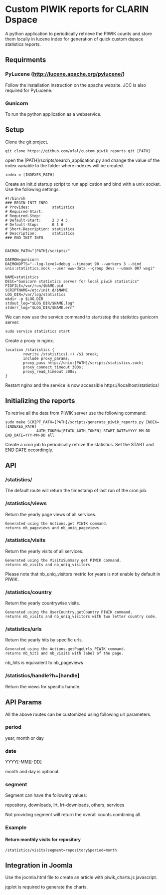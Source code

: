 # Custom PIWIK reports for CLARIN Dspace

A python application to periodically retrieve the PIWIK counts and store them locally in lucene index for generation of quick custom dspace statistics reports.

## Requirments
### PyLucene (http://lucene.apache.org/pylucene/)
Follow the installation instruction on the apache website. JCC is also required for PyLucene.

### Gunicorn
To run the python application as a webservice.

## Setup
Clone the git project.
```
git clone https://github.com/ufal/custom_piwik_reports.git [PATH]
```

open the [PATH]/scripts/search_application.py and change the value of the index variable to the folder where indexes will be created.
```
index = [INDEXES_PATH]
```

Create an init.d startup script to run application and bind with a unix socket. Use the following settings.

```
#!/bin/sh
### BEGIN INIT INFO
# Provides:          statistics
# Required-Start:
# Required-Stop:
# Default-Start:     2 3 4 5
# Default-Stop:      0 1 6
# Short-Description: statistics
# Description:       statistics
### END INIT INFO


DAEMON_PATH="[PATH]/scripts/"

DAEMON=gunicorn
DAEMONOPTS="--log-level=debug --timeout 90 --workers 3 --bind unix:statistics.sock --user www-data --group devs --umask 007 wsgi"

NAME=statistics
DESC="Gunicorn statistics server for local piwik statistics"
PIDFILE=/var/run/$NAME.pid
SCRIPTNAME=/etc/init.d/$NAME
LOG_DIR=/var/log/statistics
mkdir -p $LOG_DIR
stdout_log="$LOG_DIR/$NAME.log"
stderr_log="$LOG_DIR/$NAME.err"
```
We can now use the service command to start/stop the statistics gunicorn server.
```
sudo service statistics start
```

Create a proxy in nginx.

```
location /statistics {
        rewrite /statistics(.+) /$1 break;
        include proxy_params;
        proxy_pass http://unix:[PATH]/scripts/statistics.sock;
        proxy_connect_timeout 300s;
        proxy_read_timeout 300s;
}
```
Restart nginx and the service is now accessible https://localhost/statistics/

## Initializing the reports
To retrive all the data from PIWIK server use the following command:
```
sudo make SCRIPT_PATH=[PATH]/scripts/generate_piwik_reports.py INDEX=[INDEXES_PATH]
              AUTH_TOKEN=[PIWIK_AUTH_TOKEN] START_DATE=YYYY-MM-DD END_DATE=YYY-MM-DD all
```

Create a cron job to periodically retrive the statistics. Set the START and END DATE occordingly.

## API

### /statistics/
The default route will return the timestamp of last run of the cron job.

### /statistics/views
Return the yearly page views of all services.
```
Generated using the Actions.get PIWIK command.
returns nb_pageviews and nb_uniq_pageviews
```

### /statistics/visits
Return the yearly visits of all services.
```
Generated using the VisitsSummary.get PIWIK command.
returns nb_visits and nb_uniq_visitors
```
Please note that nb_uniq_visitors metric for years is not enable by default in PIWIK.

### /statistics/country
Return the yearly countrywise visits.
```
Generated using the UserCountry.getCountry PIWIK command.
returns nb_visits and nb_uniq_visitors with two letter country code.
```

### /statistics/urls
Return the yearly hits by specific urls.
```
Generated using the Actions.getPageUrls PIWIK command.
returns nb_hits and nb_visits with label of the page.
```
nb_hits is equivalent to nb_pageviews

### /statistics/handle?h=[handle]
Return the views for specific handle.


## API Params
All the above routes can be customized using following url parameters.

### period 
year, month or day

### date
YYYY[-MM][-DD]

month and day is optional.

### segment
Segment can have the following values:

repository, downloads, lrt, lrt-downloads, others, services

Not providing segment will return the overall counts combining all.


### Example
#### Return monthly visits for repository
```
/statistics/visits?segment=repository&period=month
```


## Integration in Joomla

Use the joomla.html file to create an article with piwik_charts.js javascript.

jqplot is required to generate the charts.
